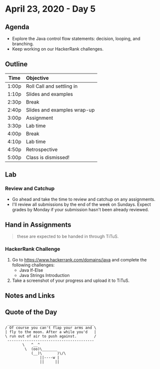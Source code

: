 # April 23, 2020 - Day 5

## Agenda

- Explore the Java control flow statements: decision, looping, and branching. 
- Keep working on our HackerRank challenges. 

## Outline

| Time   | Objective                        |
| -------|:---------------------------------|
| 1:00p  | Roll Call and settling in        |
| 1:10p  | Slides and examples              |
| 2:30p  | Break                            |
| 2:40p  | Slides and examples wrap-up      |
| 3:00p  | Assignment                       |
| 3:30p  | Lab time                         |
| 4:00p  | Break                            |
| 4:10p  | Lab time                         |
| 4:50p  | Retrospective                    |
| 5:00p  | Class is dismissed!              |


## Lab

### Review and Catchup 

- Go ahead and take the time to review and catchup on any assignments. 
- I'll review all submissions by the end of the week on Sundays. Expect grades by Monday if your submission hasn't been already reviewed. 


## Hand in Assignments
>these are expected to be handed in through TiTuS.

### HackerRank Challenge

1. Go to https://www.hackerrank.com/domains/java and complete the following challenges: 
    - Java If-Else
    - Java Strings Introduction
2. Take a screenshot of your progress and upload it to TiTuS.


## Notes and Links




## Quote of the Day 

```
 ________________________________________
/ Of course you can't flap your arms and \
| fly to the moon. After a while you'd   |
\ run out of air to push against.        /
 ----------------------------------------
        \   ^__^
         \  (oo)\_______
            (__)\       )\/\
                ||----w |
                ||     ||

```
